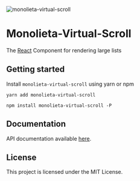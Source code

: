 ![monolieta-virtual-scroll](https://badgen.net/bundlephobia/minzip/monolieta-virtual-scroll)

# Monolieta-Virtual-Scroll
The [React](https://reactjs.com) Component for rendering large lists

## Getting started

Install `monolieta-virtual-scroll` using yarn or npm

```shell
yarn add monolieta-virtual-scroll
```

```shell
npm install monolieta-virtual-scroll -P
```

## Documentation
API documentation available [here](docs/README.md).

## License
This project is licensed under the MIT License.
